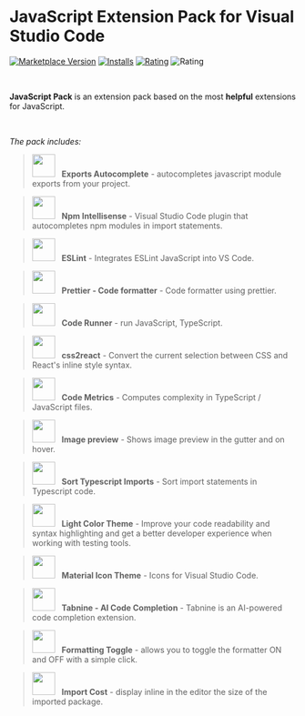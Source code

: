 # JavaScript Extension Pack for Visual Studio Code

[![Marketplace Version](https://vsmarketplacebadge.apphb.com/version/olga-f.javascript-pack.svg)](https://marketplace.visualstudio.com/items?itemName=olga-f.javascript-pack) [![Installs](https://vsmarketplacebadge.apphb.com/installs-short/olga-f.javascript-pack.svg)](https://marketplace.visualstudio.com/items?itemName=olga-f.javascript-pack) [![Rating](https://vsmarketplacebadge.apphb.com/rating-short/olga-f.javascript-pack.svg)](https://marketplace.visualstudio.com/items?itemName=olga-f.javascript-pack) ![Rating](https://vsmarketplacebadge.apphb.com/rating-star/olga-f.javascript-pack.svg)

<br/>

**JavaScript Pack** is an extension pack based on the most **helpful** extensions for JavaScript.

<br/>

_The pack includes:_

> <img src="https://capaj.gallerycdn.vsassets.io/extensions/capaj/vscode-exports-autocomplete/0.5.4/1510705860977/Microsoft.VisualStudio.Services.Icons.Default" width="40" height="40" /> &nbsp; **Exports Autocomplete** - autocompletes javascript module exports from your project.

> <img src="https://christian-kohler.gallerycdn.vsassets.io/extensions/christian-kohler/npm-intellisense/1.3.1/1599817447165/Microsoft.VisualStudio.Services.Icons.Default" width="40" height="40" /> &nbsp; **Npm Intellisense** - Visual Studio Code plugin that autocompletes npm modules in import statements.

> <img src="https://dbaeumer.gallerycdn.vsassets.io/extensions/dbaeumer/vscode-eslint/2.1.23/1623763213709/Microsoft.VisualStudio.Services.Icons.Default" width="40" height="40" /> &nbsp; **ESLint** - Integrates ESLint JavaScript into VS Code.

> <img src="https://esbenp.gallerycdn.vsassets.io/extensions/esbenp/prettier-vscode/8.0.1/1624380343593/Microsoft.VisualStudio.Services.Icons.Default" width="40" height="40" /> &nbsp; **Prettier - Code formatter** - Code formatter using prettier.

> <img src="https://formulahendry.gallerycdn.vsassets.io/extensions/formulahendry/code-runner/0.11.5/1625846902825/Microsoft.VisualStudio.Services.Icons.Default" width="40" height="40" /> &nbsp; **Code Runner** - run JavaScript, TypeScript.

> <img src="https://gottfired.gallerycdn.vsassets.io/extensions/gottfired/css2react/1.0.1/1584563508778/Microsoft.VisualStudio.Services.Icons.Default" width="40" height="40" /> &nbsp; **css2react** - Convert the current selection between CSS and React's inline style syntax.

> <img src="https://kisstkondoros.gallerycdn.vsassets.io/extensions/kisstkondoros/vscode-codemetrics/1.24.0/1581861683608/Microsoft.VisualStudio.Services.Icons.Default" width="40" height="40" /> &nbsp; **Code Metrics** - Computes complexity in TypeScript / JavaScript files.

> <img src="https://kisstkondoros.gallerycdn.vsassets.io/extensions/kisstkondoros/vscode-gutter-preview/0.27.1/1615330715157/Microsoft.VisualStudio.Services.Icons.Default" width="40" height="40" /> &nbsp; **Image preview** - Shows image preview in the gutter and on hover.

> <img src="https://miclo.gallerycdn.vsassets.io/extensions/miclo/sort-typescript-imports/1.4.1/1512576539546/Microsoft.VisualStudio.Services.Icons.Default" width="40" height="40" /> &nbsp; **Sort Typescript Imports** - Sort import statements in Typescript code.

> <img src="https://olga-f.gallerycdn.vsassets.io/extensions/olga-f/light-color-theme/0.1.5/1623687253446/Microsoft.VisualStudio.Services.Icons.Default" width="40" height="40" /> &nbsp; **Light Color Theme** - Improve your code readability and syntax highlighting and get a better developer experience when working with testing tools.

> <img src="https://pkief.gallerycdn.vsassets.io/extensions/pkief/material-icon-theme/4.8.0/1625388449111/Microsoft.VisualStudio.Services.Icons.Default" width="40" height="40" /> &nbsp; **Material Icon Theme** - Icons for Visual Studio Code.

> <img src="https://tabnine.gallerycdn.vsassets.io/extensions/tabnine/tabnine-vscode/3.4.15/1626597699576/Microsoft.VisualStudio.Services.Icons.Default" width="40" height="40" /> &nbsp; **Tabnine - AI Code Completion** - Tabnine is an AI-powered code completion extension.

> <img src="https://tombonnike.gallerycdn.vsassets.io/extensions/tombonnike/vscode-status-bar-format-toggle/2.0.0/1571152475226/Microsoft.VisualStudio.Services.Icons.Default" width="40" height="40" /> &nbsp; **Formatting Toggle** - allows you to toggle the formatter ON and OFF with a simple click.

> <img src="https://wix.gallerycdn.vsassets.io/extensions/wix/vscode-import-cost/2.15.0/1612118656126/Microsoft.VisualStudio.Services.Icons.Default" width="40" height="40" /> &nbsp; **Import Cost** - display inline in the editor the size of the imported package.
